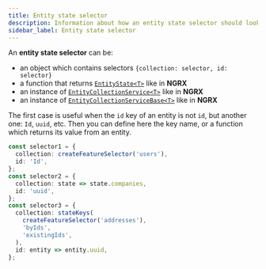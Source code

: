 ```yaml
---
title: Entity state selector
description: Information about how an entity state selector should look like in order to be used with ngrx-entity-relationship
sidebar_label: Entity state selector
---
```


An **entity state selector** can be:

- an object which contains selectors `{collection: selector, id: selector}`
- a function that returns [`EntityState<T>`](https://ngrx.io/api/entity/EntityState) like in **NGRX**
- an instance of [`EntityCollectionService<T>`](https://ngrx.io/api/data/EntityCollectionService) like in **NGRX**
- an instance of [`EntityCollectionServiceBase<T>`](https://ngrx.io/api/data/EntityCollectionServiceBase) like in **NGRX** 

The first case is useful when the `id` key of an entity is not `id`, but another one: `Id`, `uuid`, etc.
Then you can define here the key name, or a function which returns its value from an entity.

```ts
const selector1 = {
  collection: createFeatureSelector('users'),
  id: 'Id',
};
const selector2 = {
  collection: state => state.companies,
  id: 'uuid',
};
const selector3 = {
  collection: stateKeys(
    createFeatureSelector('addresses'),
    'byIds',
    'existingIds',
  ),
  id: entity => entity.uuid,
};
```
